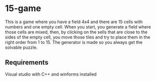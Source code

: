# 15-game
This is a game where you have a field 4x4 and there are 15 cells with numbers and one empty cell. When you start, you generate a field where those cells are mixed, then, by clicking on the sells that are close to the sides of the empty cell, you move those tiles and try to place them in the right order from 1 to 15. The generator is made so you always get the solvable puzzle.

## Requirements
Visual studio with C++ and winforms installed
